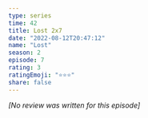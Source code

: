 ```yaml
---
type: series
time: 42
title: Lost 2x7
date: "2022-08-12T20:47:12"
name: "Lost"
season: 2
episode: 7
rating: 3
ratingEmoji: "⭐️⭐️⭐️"
share: false
---
```


_[No review was written for this episode]_
